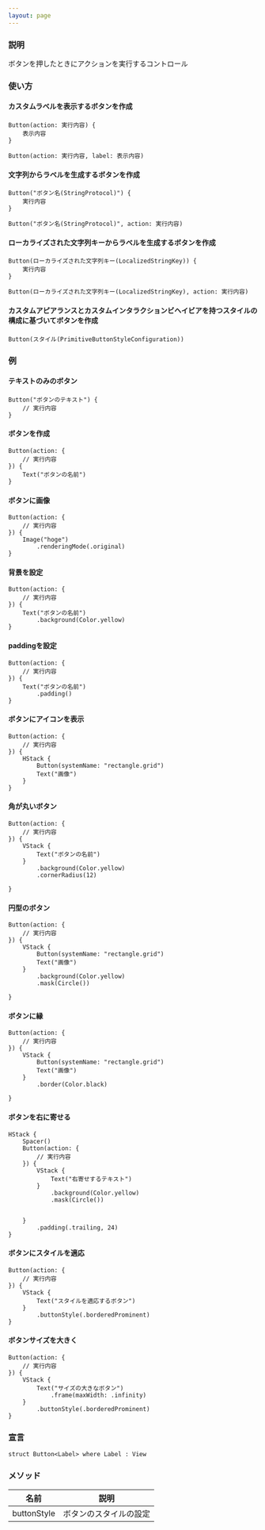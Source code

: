 ```yaml
---
layout: page
---
```


### 説明

ボタンを押したときにアクションを実行するコントロール

### 使い方

#### カスタムラベルを表示するボタンを作成

    Button(action: 実行内容) {
        表示内容
    }

    Button(action: 実行内容, label: 表示内容)

#### 文字列からラベルを生成するボタンを作成

    Button("ボタン名(StringProtocol)") {
        実行内容
    }

    Button("ボタン名(StringProtocol)", action: 実行内容)

#### ローカライズされた文字列キーからラベルを生成するボタンを作成

    Button(ローカライズされた文字列キー(LocalizedStringKey)) {
        実行内容
    }

    Button(ローカライズされた文字列キー(LocalizedStringKey), action: 実行内容)

#### カスタムアピアランスとカスタムインタラクションビヘイビアを持つスタイルの構成に基づいてボタンを作成

    Button(スタイル(PrimitiveButtonStyleConfiguration))

### 例

#### テキストのみのボタン

    Button("ボタンのテキスト") {
        // 実行内容
    }

#### ボタンを作成

    Button(action: {
        // 実行内容
    }) {
        Text("ボタンの名前")
    }

#### ボタンに画像

    Button(action: {
        // 実行内容
    }) {
        Image("hoge")
            .renderingMode(.original)
    }

#### 背景を設定

    Button(action: {
        // 実行内容
    }) {
        Text("ボタンの名前")
            .background(Color.yellow)
    }

#### paddingを設定

    Button(action: {
        // 実行内容
    }) {
        Text("ボタンの名前")
            .padding()
    }

#### ボタンにアイコンを表示

    Button(action: {
        // 実行内容
    }) {
        HStack {
            Button(systemName: "rectangle.grid")
            Text("画像")
        }
    }

#### 角が丸いボタン

    Button(action: {
        // 実行内容
    }) {
        VStack {
            Text("ボタンの名前")
        }
            .background(Color.yellow)
            .cornerRadius(12)

    }

#### 円型のボタン

    Button(action: {
        // 実行内容
    }) {
        VStack {
            Button(systemName: "rectangle.grid")
            Text("画像")
        }
            .background(Color.yellow)
            .mask(Circle())

    }

#### ボタンに縁

    Button(action: {
        // 実行内容
    }) {
        VStack {
            Button(systemName: "rectangle.grid")
            Text("画像")
        }
            .border(Color.black)

    }

#### ボタンを右に寄せる

    HStack {
        Spacer()
        Button(action: {
            // 実行内容
        }) {
            VStack {
                Text("右寄せするテキスト")
            }
                .background(Color.yellow)
                .mask(Circle())


        }
            .padding(.trailing, 24)
    }

#### ボタンにスタイルを適応

    Button(action: {
        // 実行内容
    }) {
        VStack {
            Text("スタイルを適応するボタン")
        }
            .buttonStyle(.borderedProminent)
    }

#### ボタンサイズを大きく

    Button(action: {
        // 実行内容
    }) {
        VStack {
            Text("サイズの大きなボタン")
                .frame(maxWidth: .infinity)
        }
            .buttonStyle(.borderedProminent)
    }

### 宣言

    struct Button<Label> where Label : View

### メソッド

| 名前          | 説明          |
| ----------- | ----------- |
| buttonStyle | ボタンのスタイルの設定 |
